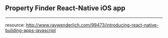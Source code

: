 ## Property Finder React-Native iOS app
---

resource: http://www.raywenderlich.com/99473/introducing-react-native-building-apps-javascript
